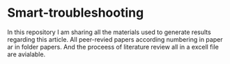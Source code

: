 # Smart-troubleshooting

In this repository I am sharing all the materials used to generate results regarding this article.
All peer-revied papers according numbering in paper ar in folder papers. And the proceess of literature review all in a excell file are avialable.

